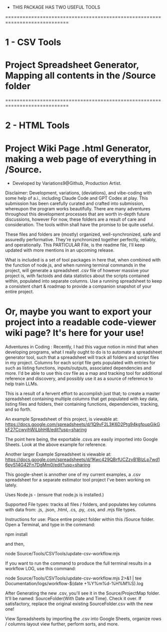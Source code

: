 * THIS PACKAGE HAS TWO USEFUL TOOLS 
 
============================================================================
# 1 -  CSV Tools
Project Spreadsheet Generator, Mapping all contents in the /Source folder
============================================================================

============================================================================
# 2 -  HTML Tools
Project Wiki Page .html Generator, making a web page of everything in /Source.
============================================================================

 * Developed by Variations9@Github, Production Artist.

Disclaimer:
Development, variations, (deviations), and vibe-coding with some help of a.i., including Claude Code and GPT Codex at play. This submission has been carefully curated and crafted into submission, whereupon the program works beautifully.  There are many adventures throughout this development processes that are worth in-depth future discussions, however For now, these folders are a result of care and consideration. The tools within shall have the promise to be quite useful.

These files and folders are (mostly) organized, well-synchronized, safe and assuredly performative. They're synchronized together perfectly, reliably, and operationally.  This PARTICULAR File, is the readme file, I'll keep updated with more mentions in an upcoming release. 

What is included is a set of tool packages in here that, when combined with the function
of node.js, and when running terminal commands in the project, will generate
a spreadsheet .csv file of however massive your project is, with factoids and data
statistics about the scripts contained within, populated into separate columns. Use a running spreadsheet to keep a consistent chart & roadmap to provide a companion snapshot of your entire project.

Or, maybe you want to export your project into a readable code-viewer wiki page?
It's here for your use!
============================================================================

Adventures in Coding :  Recently, I had this vague notion in mind that when 
developing programs, what I really ought to do is to automate a spreadsheet 
generator tool, such that a spreadsheet will track all folders and script files in my
project.  Columns for each script file gets populated with entries for such as listing functions, inputs/outputs, associated dependencies and more. I'd be able to use this csv file as a map and tracking tool for additional reference and discovery, and possibly use it as a source of reference to help train LLMs.

This is a result of a fervent effort to accomplish just that;  to create a master
spreadsheet containing multiple columns that get populated with key data, listing files and folders, their containing functions, dependencies, tracking, and
so forth. 

An example Spreadsheet of this project, is viewable at:
https://docs.google.com/spreadsheets/d/1Q9vF2L3K6D2Ptg94kgfpupGikGkF27CcwyihWiLbhH8/edit?usp=sharing

The point here being, the exportable .csvs are easily imported into Google Sheets.
Look at the above example for reference.

Another larger Example Spreadsheet is viewable at:
https://docs.google.com/spreadsheets/d/1Kwc429QBrfUCZzyB1BlzLp7wd16pyS14G42Fn7DgMm0/edit?usp=sharing

This google-sheet is annother one of my current examples, a .csv spreadsheet for a separate estimator tool project I've been working on lately.


Uses Node.js - (ensure that node.js is installed.)

Supported File types: tracks all files / folders, and populates key columns with data from: .js, .json, .html, .cs, .py, .css, and .mjs file types.

Instructions for use:
Place entire project folder within this /Source folder.
Open a Terminal, and type in the command:

npm install

and then, 

node Source/Tools/CSVTools/update-csv-workflow.mjs

If you want to run the command to produce the full terminal results in a workflow LOG, use this command:

node Source/Tools/CSVTools/update-csv-workflow.mjs 2>&1 | tee Documentation/logs/workflow-$(date +%Y%m%d-%H%M%S).log

After Generating the new .csv, you'll see it in the Source/ProjectMap folder.  It'll be named: SourceFolder(With Date and Time).  Check it over.  If satisfactory, replace the original existing SourceFolder.csv with the new one!

View Spreadsheets by importing the .csv into Google Sheets, organize rows / columns layout view further, perform sorts, and more.